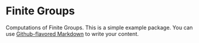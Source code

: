 # Finite Groups

Computations of Finite Groups.
This is a simple example package. You can use
[Github-flavored Markdown](https://guides.github.com/features/mastering-markdown/)
to write your content.
